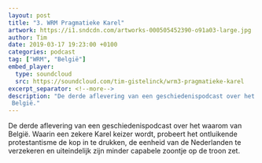 ```yaml
---
layout: post
title: "3. WRM Pragmatieke Karel"
artwork: https://i1.sndcdn.com/artworks-000505452390-o91a03-large.jpg
author: Tim
date: 2019-03-17 19:23:00 +0100
categories: podcast
tag: ["WRM", "België"]
embed_player:
  type: soundcloud
  src: https://soundcloud.com/tim-gistelinck/wrm3-pragmatieke-karel
excerpt_separator: <!--more-->
description: "De derde aflevering van een geschiedenispodcast over het waarom van 
 België."
---
```

De derde aflevering van een geschiedenispodcast over het waarom van 
 België. Waarin een zekere Karel keizer wordt, probeert het ontluikende protestantisme de kop in te drukken, de eenheid van de Nederlanden te verzekeren en uiteindelijk zijn minder capabele zoontje op de troon zet.